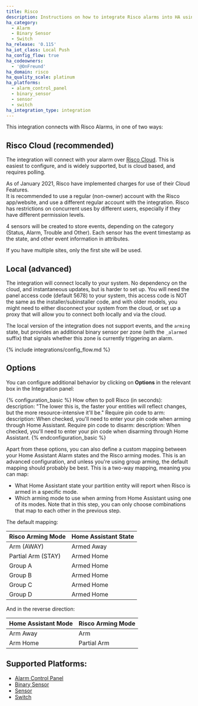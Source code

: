 ```yaml
---
title: Risco
description: Instructions on how to integrate Risco alarms into HA using Risco Cloud.
ha_category:
  - Alarm
  - Binary Sensor
  - Switch
ha_release: '0.115'
ha_iot_class: Local Push
ha_config_flow: true
ha_codeowners:
  - '@OnFreund'
ha_domain: risco
ha_quality_scale: platinum
ha_platforms:
  - alarm_control_panel
  - binary_sensor
  - sensor
  - switch
ha_integration_type: integration
---
```


This integration connects with Risco Alarms, in one of two ways:

## Risco Cloud (recommended)

The integration will connect with your alarm over [Risco Cloud](https://riscocloud.com/).
This is easiest to configure, and is widely supported, but is cloud based, and requires polling. 

<div class='note'>
As of January 2021, Risco have implemented charges for use of their Cloud Features.
</div>

<div class='note warning'>
It is recommended to use a regular (non-owner) account with the Risco app/website, and use a different regular account with the integration. Risco has restrictions on concurrent uses by different users, especially if they have different permission levels.
</div>

4 sensors will be created to store events, depending on the category (Status, Alarm, Trouble and Other). Each sensor
has the event timestamp as the state, and other event information in attributes.

If you have multiple sites, only the first site will be used.

## Local (advanced)

The integration will connect locally to your system.
No dependency on the cloud, and instantaneous updates, but is harder to set up.
You will need the panel access code (default 5678) to your system, this access code is NOT the same as the installer/subinstaller code, and with older models,
you might need to either disconnect your system from the cloud, or set up a proxy that will allow you to connect both locally and via the cloud.

The local version of the integration does not support events, and the `arming` state, but provides an additional binary sensor per zone (with the `_alarmed` suffix) that signals whether this zone is currently triggering an alarm.

{% include integrations/config_flow.md %}

## Options

You can configure additional behavior by clicking on **Options** in the relevant box in the Integration panel:

{% configuration_basic %}
How often to poll Risco (in seconds):
  description: "The lower this is, the faster your entities will reflect changes, but the more resource-intensive it'll be."
Require pin code to arm:
  description: When checked, you'll need to enter your pin code when arming through Home Assistant.
Require pin code to disarm:
  description: When checked, you'll need to enter your pin code when disarming through Home Assistant.
{% endconfiguration_basic %}

Apart from these options, you can also define a custom mapping between your Home Assistant Alarm states and the Risco arming modes.
This is an advanced configuration, and unless you're using group arming, the default mapping should probably be best.
This is a two-way mapping, meaning you can map:

- What Home Assistant state your partition entity will report when Risco is armed in a specific mode.
- Which arming mode to use when arming from Home Assistant using one of its modes. Note that in this step, you can only choose combinations that map to each other in the previous step.

The default mapping:

|Risco Arming Mode | Home Assistant State |
|---|---|
| Arm (AWAY) | Armed Away |
| Partial Arm (STAY) | Armed Home |
| Group A | Armed Home |
| Group B | Armed Home |
| Group C | Armed Home |
| Group D | Armed Home |

And in the reverse direction:

| Home Assistant Mode | Risco Arming Mode |
|---|---|
| Arm Away | Arm |
| Arm Home | Partial Arm |

## Supported Platforms:

- [Alarm Control Panel](/integrations/alarm_control_panel/)
- [Binary Sensor](/integrations/binary_sensor/)
- [Sensor](/integrations/sensor/)
- [Switch](/integrations/switch/)
